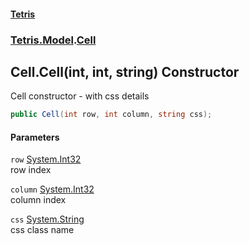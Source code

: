 #### [Tetris](index.md 'index')
### [Tetris.Model](Tetris_Model.md 'Tetris.Model').[Cell](Tetris_Model_Cell.md 'Tetris.Model.Cell')
## Cell.Cell(int, int, string) Constructor
Cell constructor - with css details  
```csharp
public Cell(int row, int column, string css);
```
#### Parameters
<a name='Tetris_Model_Cell_Cell(int_int_string)_row'></a>
`row` [System.Int32](https://docs.microsoft.com/en-us/dotnet/api/System.Int32 'System.Int32')  
row index
  
<a name='Tetris_Model_Cell_Cell(int_int_string)_column'></a>
`column` [System.Int32](https://docs.microsoft.com/en-us/dotnet/api/System.Int32 'System.Int32')  
column index
  
<a name='Tetris_Model_Cell_Cell(int_int_string)_css'></a>
`css` [System.String](https://docs.microsoft.com/en-us/dotnet/api/System.String 'System.String')  
css class name
  
